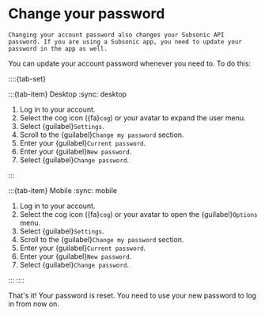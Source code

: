 # Change your password

```{warning}
Changing your account password also changes your Subsonic API password. If you are using a Subsonic app, you need to update your password in the app as well.
```

You can update your account password whenever you need to. To do this:

::::{tab-set}

:::{tab-item} Desktop
:sync: desktop

1. Log in to your account.
2. Select the cog icon ({fa}`cog`) or your avatar to expand the user menu.
3. Select {guilabel}`Settings`.
4. Scroll to the {guilabel}`Change my password` section.
5. Enter your {guilabel}`Current password`.
6. Enter your {guilabel}`New password`.
7. Select {guilabel}`Change password`.

:::

:::{tab-item} Mobile
:sync: mobile

1. Log in to your account.
2. Select the cog icon ({fa}`cog`) or your avatar to open the {guilabel}`Options` menu.
3. Select {guilabel}`Settings`.
4. Scroll to the {guilabel}`Change my password` section.
5. Enter your {guilabel}`Current password`.
6. Enter your {guilabel}`New password`.
7. Select {guilabel}`Change password`.

:::
::::

That's it! Your password is reset. You need to use your new password to log in from now on.
